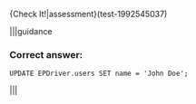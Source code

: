 {Check It!|assessment}(test-1992545037)


|||guidance
### Correct answer:

`UPDATE EPDriver.users SET name = 'John Doe';`

|||
